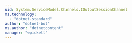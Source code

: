 ```yaml
---
uid: System.ServiceModel.Channels.IOutputSessionChannel
ms.technology: 
  - "dotnet-standard"
author: "dotnet-bot"
ms.author: "dotnetcontent"
manager: "wpickett"
---
```

